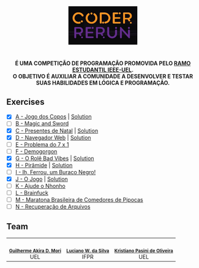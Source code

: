 <div align="center">
  <a href="https://www.ieeeuel.org/coderrerun/" title="Coder Rerun" alt="CODER RERUN">
    <img src="assets/logo.jpg" height="100px">
  </a>
</div>

<div align="center">
  <h4>
    <br/>
    É UMA COMPETIÇÃO DE PROGRAMAÇÃO PROMOVIDA PELO <a title="Ramo Estudantil IEEE-UEL" href="https://www.ieeeuel.org/">RAMO ESTUDANTIL IEEE-UEL</a>.
    <br/>
    O OBJETIVO É AUXILIAR A COMUNIDADE A DESENVOLVER E TESTAR SUAS HABILIDADES EM LÓGICA E PROGRAMAÇÃO.
  </h4>
</div>

## Exercises
- [X] [A - Jogo dos Copos](https://www.urionlinejudge.com.br/judge/pt/problems/view/3053) | [Solution](https://github.com/LucianoWeslen11/coder_rerun/blob/master/exercises/a_cups_game.py)
- [ ] [B - Magic and Sword](https://www.urionlinejudge.com.br/judge/pt/problems/view/2632)
- [X] [C - Presentes de Natal](https://www.urionlinejudge.com.br/judge/pt/problems/view/3089) | [Solution](https://github.com/LucianoWeslen11/coder_rerun/blob/master/exercises/c_gifts.py)
- [X] [D - Navegador Web](https://www.urionlinejudge.com.br/judge/pt/problems/view/2635) | [Solution](https://github.com/LucianoWeslen11/coder_rerun/blob/master/exercises/d_web_browser.py)
- [ ] [E - Problema do 7 x 1](https://www.urionlinejudge.com.br/judge/pt/problems/view/3099)
- [ ] [F - Demogorgon](https://www.urionlinejudge.com.br/judge/pt/problems/view/2532)
- [X] [G - O Rolê Bad Vibes](https://www.urionlinejudge.com.br/judge/pt/problems/view/2958) | [Solution](https://github.com/LucianoWeslen11/coder_rerun/blob/master/exercises/g_bad_vibes.py)
- [X] [H - Pirâmide](https://www.urionlinejudge.com.br/judge/pt/problems/view/2873) | [Solution](https://github.com/LucianoWeslen11/coder_rerun/blob/master/exercises/h_pyramid.py)
- [ ] [I - Ih, Ferrou, um Buraco Negro!](https://www.urionlinejudge.com.br/judge/pt/problems/view/1783)
- [X] [J - O Jogo](https://www.urionlinejudge.com.br/judge/pt/problems/view/2954) | [Solution](https://github.com/LucianoWeslen11/coder_rerun/blob/master/exercises/j_the_game.py)
- [ ] [K - Ajude o Nhonho](https://www.urionlinejudge.com.br/judge/pt/problems/view/1919)
- [ ] [L - Brainfuck](https://www.urionlinejudge.com.br/judge/pt/problems/view/1456)
- [ ] [M - Maratona Brasileira de Comedores de Pipocas](https://www.urionlinejudge.com.br/judge/pt/problems/view/2973)
- [ ] [N - Recuperação de Arquivos](https://www.urionlinejudge.com.br/judge/pt/problems/view/1335)

## Team
<table>
  <tr>
    <td align="center"><img style="border-radius: 50%;" src="https://avatars1.githubusercontent.com/u/36383027?s=460&u=2e0cdddc69506a39374f4d360e17ab1a3a385223&v=4" width="100px;" alt=""/><br /><sub><b><a href="https://github.com/AkiraDemenech" title="Akira">Guilherme Akira D. Mori</a></b></sub><br/>UEL</td>
    <td align="center"><img style="border-radius: 50%;" src="https://avatars3.githubusercontent.com/u/36344130?s=460&u=8f38afb60832d4576570ab1672894ac935e65db6&v=4" width="100px;" alt=""/><br /><sub><b><a href="https://github.com/lucianoweslen11" title="Luciano">Luciano W. da Silva</a></b></sub><br/>IFPR</td>
    <td align="center"><img style="border-radius: 50%;" src="https://media-exp1.licdn.com/dms/image/C4D03AQHqBj2WYUt79A/profile-displayphoto-shrink_400_400/0?e=1607558400&v=beta&t=4apY0OhuhzrfkoBKm9otKRExgQuUZalkwt9y__rjgII" width="100px;" alt=""/><br /><sub><b><a href="https://www.linkedin.com/in/kristiano-pasini-10997419a/" title="Kris">Kristiano Pasini de Oliveira</a></b></sub><br />UEL</td>
  </tr>
</table>